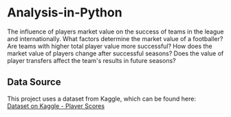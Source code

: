 # Analysis-in-Python
The influence of players market value on the success of teams in the league and internationally.
What factors determine the market value of a footballer?
Are teams with higher total player value more successful?
How does the market value of players change after successful seasons?
Does the value of player transfers affect the team's results in future seasons?

## Data Source

This project uses a dataset from Kaggle, which can be found here:  
[Dataset on Kaggle - Player Scores](https://www.kaggle.com/datasets/davidcariboo/player-scores)
